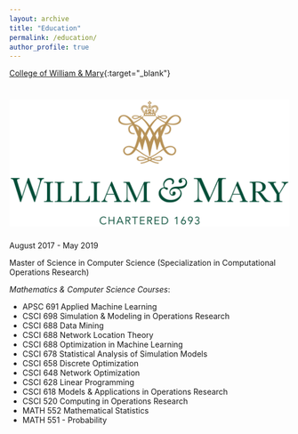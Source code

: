 ```yaml
---
layout: archive
title: "Education"
permalink: /education/
author_profile: true
---
```


[College of William & Mary](http://www.wm.edu){:target="_blank"}

![alt text](./images/wm.png "College of William & Mary")
======
August 2017 - May 2019

Master of Science in Computer Science (Specialization in Computational Operations Research)

*Mathematics & Computer Science Courses*: 
- APSC 691 Applied Machine Learning
- CSCI 698 Simulation & Modeling in Operations Research
- CSCI 688 Data Mining
- CSCI 688 Network Location Theory
- CSCI 688 Optimization in Machine Learning 
- CSCI 678 Statistical Analysis of Simulation Models
- CSCI 658 Discrete Optimization 
- CSCI 648 Network Optimization 
- CSCI 628 Linear Programming 
- CSCI 618 Models & Applications in Operations Research 
- CSCI 520 Computing in Operations Research 
- MATH 552 Mathematical Statistics 
- MATH 551 - Probability
